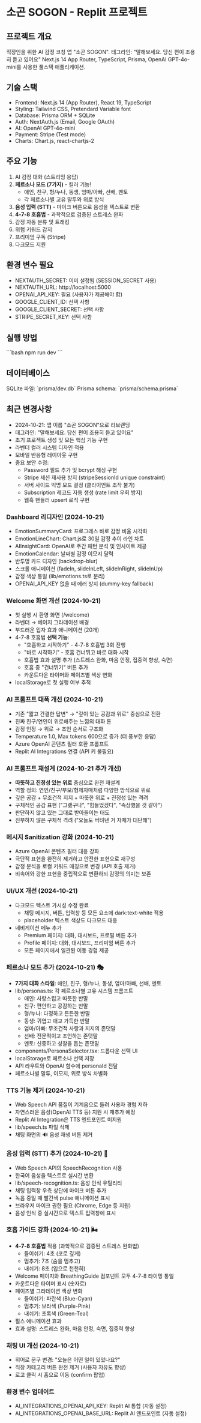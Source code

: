 # 소곤 SOGON - Replit 프로젝트

## 프로젝트 개요
직장인을 위한 AI 감정 코칭 앱 "소곤 SOGON". 
태그라인: "말해보세요. 당신 편이 조용히 듣고 있어요"
Next.js 14 App Router, TypeScript, Prisma, OpenAI GPT-4o-mini를 사용한 풀스택 애플리케이션.

## 기술 스택
- Frontend: Next.js 14 (App Router), React 19, TypeScript
- Styling: Tailwind CSS, Pretendard Variable font
- Database: Prisma ORM + SQLite
- Auth: NextAuth.js (Email, Google OAuth)
- AI: OpenAI GPT-4o-mini
- Payment: Stripe (Test mode)
- Charts: Chart.js, react-chartjs-2

## 주요 기능
1. AI 감정 대화 (스트리밍 응답)
2. **페르소나 모드 (7가지)** - 킬러 기능!
   - 애인, 친구, 형/누나, 동생, 엄마/아빠, 선배, 멘토
   - 각 페르소나별 고유 말투와 위로 방식
3. **음성 입력 (STT)** - 마이크 버튼으로 음성을 텍스트로 변환
4. **4-7-8 호흡법** - 과학적으로 검증된 스트레스 완화
5. 감정 자동 분류 및 트래킹
6. 위험 키워드 감지
7. 프리미엄 구독 (Stripe)
8. 다크모드 지원

## 환경 변수 필요
- NEXTAUTH_SECRET: 이미 설정됨 (SESSION_SECRET 사용)
- NEXTAUTH_URL: http://localhost:5000
- OPENAI_API_KEY: 필요 (사용자가 제공해야 함)
- GOOGLE_CLIENT_ID: 선택 사항
- GOOGLE_CLIENT_SECRET: 선택 사항
- STRIPE_SECRET_KEY: 선택 사항

## 실행 방법
\`\`\`bash
npm run dev
\`\`\`

## 데이터베이스
SQLite 파일: \`prisma/dev.db\`
Prisma schema: \`prisma/schema.prisma\`

## 최근 변경사항
- 2024-10-21: 앱 이름 "소곤 SOGON"으로 리브랜딩
- 태그라인: "말해보세요. 당신 편이 조용히 듣고 있어요"
- 초기 프로젝트 생성 및 모든 핵심 기능 구현
- 라벤더 컬러 시스템 디자인 적용
- 모바일 반응형 레이아웃 구현
- 중요 보안 수정:
  * Password 필드 추가 및 bcrypt 해싱 구현
  * Stripe 세션 재사용 방지 (stripeSessionId unique constraint)
  * 서버 사이드 익명 모드 결정 (클라이언트 조작 불가)
  * Subscription 레코드 자동 생성 (rate limit 우회 방지)
  * 웹훅 핸들러 upsert 로직 구현

### Dashboard 리디자인 (2024-10-21)
- EmotionSummaryCard: 프로그레스 바로 감정 비율 시각화
- EmotionLineChart: Chart.js로 30일 감정 추이 라인 차트
- AIInsightCard: OpenAI로 주간 패턴 분석 및 인사이트 제공
- EmotionCalendar: 날짜별 감정 이모지 달력
- 반투명 카드 디자인 (backdrop-blur)
- 스크롤 애니메이션 (fadeIn, slideInLeft, slideInRight, slideInUp)
- 감정 색상 통일 (lib/emotions.ts로 분리)
- OPENAI_API_KEY 없을 때 에러 방지 (dummy-key fallback)

### Welcome 화면 개선 (2024-10-21)
- 첫 실행 시 환영 화면 (/welcome)
- 라벤더 → 베이지 그라데이션 배경
- 부드러운 입자 효과 애니메이션 (20개)
- 4-7-8 호흡법 **선택 기능**:
  * "호흡하고 시작하기" - 4-7-8 호흡법 3회 진행
  * "바로 시작하기" - 호흡 건너뛰고 바로 대화 시작
  * 호흡법 효과 설명 추가 (스트레스 완화, 마음 안정, 집중력 향상, 숙면)
  * 호흡 중 "건너뛰기" 버튼 추가
  * 카운트다운 타이머와 페이즈별 색상 변화
- localStorage로 첫 실행 여부 추적

### AI 프롬프트 대폭 개선 (2024-10-21)
- 기존 "짧고 간결한 답변" → "깊이 있는 공감과 위로" 중심으로 전환
- 진짜 친구/연인이 위로해주는 느낌의 대화 톤
- 감정 인정 → 위로 → 조언 순서로 구조화
- Temperature 1.0, Max tokens 600으로 증가 (더 풍부한 응답)
- Azure OpenAI 콘텐츠 필터 호환 프롬프트
- Replit AI Integrations 연결 (API 키 불필요)

### AI 프롬프트 재설계 (2024-10-21 추가 개선)
- **따뜻하고 진정성 있는 위로** 중심으로 완전 재설계
- 역할 정의: 연인/친구/부모/형제자매처럼 다양한 방식으로 위로
- 깊은 공감 + 무조건적 지지 + 따뜻한 위로 + 진정성 있는 격려
- 구체적인 공감 표현 ("그랬구나", "힘들었겠다", "속상했을 것 같아")
- 판단하지 않고 있는 그대로 받아들이는 태도
- 진부하지 않은 구체적 격려 ("오늘도 버텨낸 거 자체가 대단해")

### 메시지 Sanitization 강화 (2024-10-21)
- Azure OpenAI 콘텐츠 필터 대응 강화
- 극단적 표현을 완전히 제거하고 안전한 표현으로 재구성
- 감정 분석을 로컬 키워드 매칭으로 변경 (API 호출 제거)
- 비속어와 강한 표현을 중립적으로 변환하되 감정의 의미는 보존

### UI/UX 개선 (2024-10-21)
- 다크모드 텍스트 가시성 수정 완료
  * 채팅 메시지, 버튼, 입력창 등 모든 요소에 dark:text-white 적용
  * placeholder 텍스트 색상도 다크모드 대응
- 네비게이션 메뉴 추가
  * Premium 페이지: 대화, 대시보드, 프로필 버튼 추가
  * Profile 페이지: 대화, 대시보드, 프리미엄 버튼 추가
  * 모든 페이지에서 일관된 이동 경험 제공

### 페르소나 모드 추가 (2024-10-21) 🎭
- **7가지 대화 스타일**: 애인, 친구, 형/누나, 동생, 엄마/아빠, 선배, 멘토
- lib/personas.ts: 각 페르소나별 고유 시스템 프롬프트
  * 애인: 사랑스럽고 따뜻한 반말
  * 친구: 편안하고 공감하는 반말
  * 형/누나: 다정하고 든든한 반말
  * 동생: 귀엽고 애교 가득한 반말
  * 엄마/아빠: 무조건적 사랑과 지지의 존댓말
  * 선배: 전문적이고 조언하는 존댓말
  * 멘토: 신중하고 성찰을 돕는 존댓말
- components/PersonaSelector.tsx: 드롭다운 선택 UI
- localStorage로 페르소나 선택 저장
- API 라우트와 OpenAI 함수에 personaId 전달
- 페르소나별 말투, 이모지, 위로 방식 차별화

### TTS 기능 제거 (2024-10-21)
- Web Speech API 품질이 기계음으로 들려 사용자 경험 저하
- 자연스러운 음성(OpenAI TTS 등) 지원 시 재추가 예정
- Replit AI Integration은 TTS 엔드포인트 미지원
- lib/speech.ts 파일 삭제
- 채팅 화면의 🔊 음성 재생 버튼 제거

### 음성 입력 (STT) 추가 (2024-10-21) 🎤
- Web Speech API의 SpeechRecognition 사용
- 한국어 음성을 텍스트로 실시간 변환
- lib/speech-recognition.ts: 음성 인식 유틸리티
- 채팅 입력창 우측 상단에 마이크 버튼 추가
- 녹음 중일 때 빨간색 pulse 애니메이션 표시
- 브라우저 마이크 권한 필요 (Chrome, Edge 등 지원)
- 음성 인식 중 실시간으로 텍스트 입력창에 표시

### 호흡 가이드 강화 (2024-10-21) 🌬️
- **4-7-8 호흡법** 적용 (과학적으로 검증된 스트레스 완화법)
  * 들이쉬기: 4초 (코로 깊게)
  * 멈추기: 7초 (숨을 멈추고)
  * 내쉬기: 8초 (입으로 천천히)
- Welcome 페이지와 BreathingGuide 컴포넌트 모두 4-7-8 타이밍 통일
- 카운트다운 타이머 표시 (숫자로)
- 페이즈별 그라데이션 색상 변화
  * 들이쉬기: 파란색 (Blue-Cyan)
  * 멈추기: 보라색 (Purple-Pink)
  * 내쉬기: 초록색 (Green-Teal)
- 펄스 애니메이션 효과
- 효과 설명: 스트레스 완화, 마음 안정, 숙면, 집중력 향상

### 채팅 UI 개선 (2024-10-21)
- 히어로 문구 변경: "오늘은 어떤 일이 있었나요?"
- 직장 카테고리 버튼 완전 제거 (사용자 자유도 향상)
- 로고 클릭 시 홈으로 이동 (confirm 팝업)

### 환경 변수 업데이트
- AI_INTEGRATIONS_OPENAI_API_KEY: Replit AI 통합 (자동 설정)
- AI_INTEGRATIONS_OPENAI_BASE_URL: Replit AI 엔드포인트 (자동 설정)
